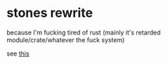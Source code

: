 # stones rewrite
because I'm fucking tired of rust (mainly it's retarded module/crate/whatever
the fuck system)

see [this](https://github.com/cheezgi/stones)

